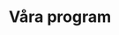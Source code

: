 ---
title: "Våra program"
draft: false
# page title background image
bg_image: "images/backgrounds/LEL_top.jpg"
# meta description
description : "Vi erbjuder naturvetenskapligt, samhällsvetenskapligt program samt kombinationen natursam. Samtliga program har musikprofil."

---